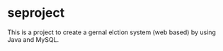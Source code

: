 # seproject
This is a project to create a gernal elction system (web based) by using Java and MySQL.
